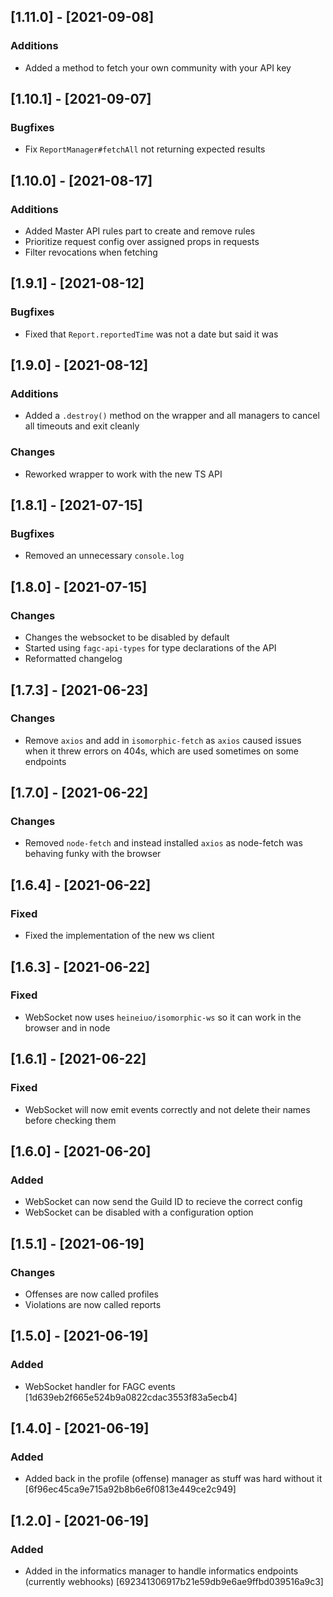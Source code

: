 ## [1.11.0] - [2021-09-08]
### Additions
- Added a method to fetch your own community with your API key

## [1.10.1] - [2021-09-07]
### Bugfixes
- Fix `ReportManager#fetchAll` not returning expected results

## [1.10.0] - [2021-08-17]
### Additions
- Added Master API rules part to create and remove rules
- Prioritize request config over assigned props in requests
- Filter revocations when fetching

## [1.9.1] - [2021-08-12]
### Bugfixes
- Fixed that `Report.reportedTime` was not a date but said it was

## [1.9.0] - [2021-08-12]
### Additions
- Added a `.destroy()` method on the wrapper and all managers to cancel all timeouts and exit cleanly
### Changes
- Reworked wrapper to work with the new TS API

## [1.8.1] - [2021-07-15]
### Bugfixes
- Removed an unnecessary `console.log`

## [1.8.0] - [2021-07-15]
### Changes
- Changes the websocket to be disabled by default
- Started using `fagc-api-types` for type declarations of the API
- Reformatted changelog

## [1.7.3] - [2021-06-23]
### Changes
- Remove `axios` and add in `isomorphic-fetch` as `axios` caused issues when it threw errors on 404s, which are used sometimes on some endpoints

## [1.7.0] - [2021-06-22]
### Changes
- Removed `node-fetch` and instead installed `axios` as node-fetch was behaving funky with the browser

## [1.6.4] - [2021-06-22]
### Fixed
- Fixed the implementation of the new ws client

## [1.6.3] - [2021-06-22]
### Fixed
- WebSocket now uses `heineiuo/isomorphic-ws` so it can work in the browser and in node

## [1.6.1] - [2021-06-22]
### Fixed
- WebSocket will now emit events correctly and not delete their names before checking them

## [1.6.0] - [2021-06-20]
### Added
- WebSocket can now send the Guild ID to recieve the correct config
- WebSocket can be disabled with a configuration option

## [1.5.1] - [2021-06-19]
### Changes
- Offenses are now called profiles
- Violations are now called reports

## [1.5.0] - [2021-06-19]
### Added
- WebSocket handler for FAGC events [1d639eb2f665e524b9a0822cdac3553f83a5ecb4]

## [1.4.0] - [2021-06-19]
### Added
- Added back in the profile (offense) manager as stuff was hard without it [6f96ec45ca9e715a92b8b6e6f0813e449ce2c949]

## [1.2.0] - [2021-06-19]
### Added
- Added in the informatics manager to handle informatics endpoints (currently webhooks) [692341306917b21e59db9e6ae9ffbd039516a9c3]